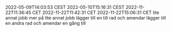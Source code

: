 2022-05-09T14:03:53 CEST
2022-05-10T15:16:31 CEST
2022-11-22T11:36:45 CET
2022-11-22T11:42:31 CET
2022-11-22T15:06:31 CET
lite annat jobb
mer på lite annat jobb
lägger till en till rad och amendar
lägger till en andra rad och amendar en gång till
